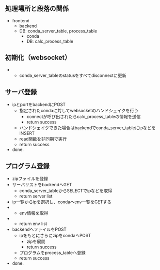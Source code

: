 ## 処理場所と段落の関係
- frontend
  - backend
  - DB: conda_server_table, process_table
    - conda
    - DB: calc_process_table

## 初期化（websocket）
- - conda_server_tableのstatusをすべてdisconnectに更新

## サーバ登録
- ipとportをbackendにPOST
  - 指定されたcondaに対してwebsocketのハンドシェイクを行う
    - connectが呼び出されたらcalc_process_tableの情報を送信
    - return success
  - ハンドシェイクできた場合はbackendでconda_server_tableにipなどをINSERT
  - read関数を非同期で実行
  - return success
- done.

## プログラム登録
- zipファイルを登録
- サーバリストをbackendへGET
  - conda_server_tableからSELECTでipなどを取得
  - return server list
- ip一覧からipを選択し、condaへenv一覧をGETする
- - env情報を取得
- - return env list
- backendへファイルをPOST
  - ipをもとにさらにzipをcondaへPOST
    - zipを展開
    - return success
  - プログラムをprocess_tableへ登録
  - return success
- done.
